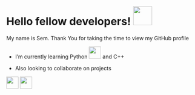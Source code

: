 
<h1> Hello fellow developers! <img src = "https://raw.githubusercontent.com/MartinHeinz/MartinHeinz/master/wave.gif" width = 50px> </h1>
<p align='center'>


</p>
<div size='20px'> My name is Sem. Thank You for taking the time to view my GitHub profile
</div>



- I’m currently learning Python <img width ='32px' src ='https://raw.githubusercontent.com/rahulbanerjee26/githubAboutMeGenerator/main/icons/python.svg'> </a> and C++ 

- Also looking to collaborate on projects


<img width ='32px' src ='https://raw.githubusercontent.com/rahulbanerjee26/githubAboutMeGenerator/main/icons/python.svg'> </a>
<img width ='32px' src ='https://raw.githubusercontent.com/rahulbanerjee26/githubAboutMeGenerator/main/icons/cpp.svg'> </a>





